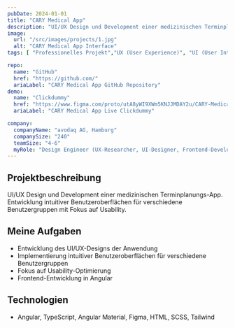 ```yaml
---
pubDate: 2024-01-01
title: "CARY Medical App"
description: "UI/UX Design und Development einer medizinischen Terminplanungs-App"
image:
  url: "/src/images/projects/1.jpg"
  alt: "CARY Medical App Interface"
tags: [ "Professionelles Projekt","UX (User Experience)", "UI (User Interface)", "Frontend-Entwicklung" ]

repo:
  name: "GitHub"
  href: "https://github.com/"
  ariaLabel: "CARY Medical App GitHub Repository"
demo:
  name: "Clickdummy"
  href: "https://www.figma.com/proto/utA8yWI9XWm5KNJJMDAY2u/CARY-Medical-%E2%80%93-Clickdummy?node-id=3-39&t=XorI7lhwAwQGlNNj-1&scaling=contain&content-scaling=fixed&page-id=0%3A1&starting-point-node-id=3%3A39"
  ariaLabel: "CARY Medical App Live Clickdummy"

company:
  companyName: "avodaq AG, Hamburg"
  companySize: "240"
  teamSize: "4-6"
  myRole: "Design Engineer (UX-Researcher, UI-Designer, Frontend-Developer)"
---
```


## Projektbeschreibung

UI/UX Design und Development einer medizinischen Terminplanungs-App. Entwicklung intuitiver Benutzeroberflächen für
verschiedene Benutzergruppen mit Fokus auf Usability.

## Meine Aufgaben

- Entwicklung des UI/UX-Designs der Anwendung
- Implementierung intuitiver Benutzeroberflächen für verschiedene Benutzergruppen
- Fokus auf Usability-Optimierung
- Frontend-Entwicklung in Angular

## Technologien

- Angular, TypeScript, Angular Material, Figma, HTML, SCSS, Tailwind
